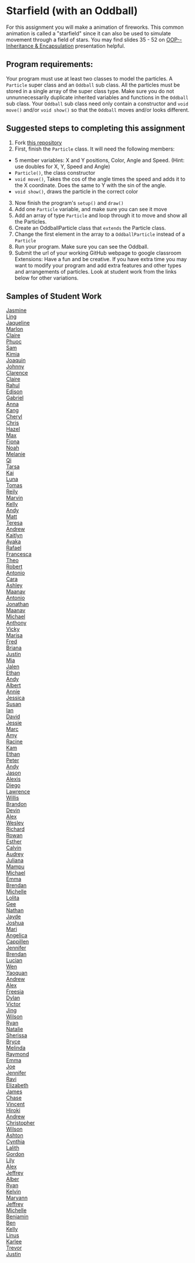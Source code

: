 Starfield (with an Oddball)
=========================
For this assignment you will make a animation of fireworks. This common animation is called a "starfield" since it can also be used to simulate movement through a field of stars. You may find slides 35 - 52 on <a href="https://docs.google.com/presentation/d/1Eldw10Y6tP7Ru6pjaCcZPhm5vxjnKjVrWLB8qT5IiF0/edit?usp=sharing">OOP--Inheritance & Encapsulation</a> presentation helpful.
 
Program requirements:
---------------------
Your program must use at least two classes to model the particles. A `Particle` super class and an `Oddball` sub class. All the particles must be stored in a single array of the super class type. Make sure you do not unnunnecessarily duplicate inherited variables and functions in the `Oddball` sub class. Your `Oddball` sub class need only contain a constructor and `void move()` and/or `void show()` so that the `Oddball` moves and/or looks different.


Suggested steps to completing this assignment
-----------------------------------
1. Fork [this repository](https://github.com/APCSLowell/Starfield)  
2. First, finish the `Particle` class. It will need the following members:
  * 5 member variables: X and Y positions, Color, Angle and Speed. (Hint: use doubles for X, Y, Speed and Angle)
  * `Particle()`, the class constructor
  * `void move()`, Takes the cos of the angle times the speed and adds it to the X coordinate. Does the same to Y with the sin of the angle.
  * `void show()`, draws the particle in the correct color
3. Now finish the program's `setup()` and `draw()`
4. Add one `Particle` variable, and make sure you can see it move
5. Add an array of type `Particle` and loop through it to move and show all the Particles.
9. Create an OddballParticle class that `extends` the Particle class.
12. Change the first element in the array to a `OddballParticle` instead of a `Particle`
13. Run your program. Make sure you can see the Oddball.
15. Submit the url of your working GitHub webpage to google classroom
Extensions: Have a fun and be creative. If you have extra time you may want to modify your program and add extra features and other types and arrangements of particles. Look at student work from the links below for other variations.

Samples of Student Work
-----------------------
[Jasmine](https://jasmine-c-16.github.io/Starfield/)   
[Ling](https://ling1729.github.io/Starfield/)   
[Jaqueline](https://jacqsmei.github.io/Starfield/)   
[Marlon](https://marlonsm.github.io/Starfield/)   
[Claire](https://clrafferty.github.io/Starfield/)   
[Phuoc](https://megagotnothing.github.io/Starfield/)    
[Sam](https://samxie23.github.io/Starfield/)   
[Kimia](https://kimiasattary.github.io/Starfield/)   
[Joaquin](https://jowarren137.github.io/Starfield/)   
[Johnny](https://jowong30.github.io/Starfield/)   
[Clarence](https://clarencechung.github.io/Starfield/)   
[Claire](https://cmbeaudin.github.io/Starfield/)   
[Rahul](https://rabulsara02.github.io/Starfield/)   
[Edison](https://edchen5.github.io/Starfield/)   
[Gabriel](https://gazhu1.github.io/Starfield/)   
[Anna](https://annaorgel.github.io/Starfield/)   
[Kang](https://kangryu.github.io/Starfield/)   
[Cheryl](https://cherhchen.github.io/Starfield/)   
[Chris](https://chlee40.github.io/Starfield/)   
[Hazel](https://hadrake8.github.io/Starfield/)   
[Max](https://maklivans.github.io/Starfield/)   
[Fiona](https://fiyim.github.io/Starfield/)   
[Noah](https://bizaark.github.io/Starfield/)   
[Melanie](https://metam2.github.io/Starfield/)   
[Qi](https://qiyang2.github.io/Starfield/)   
[Tarsa](https://starfield.its-mustard.me/)   
[Kai](https://kajjchang.github.io/Starfield/)   
[Luna](https://lunaisabel.github.io/Starfield/)   
[Tomas](https://todeluco.github.io/Starfield/)   
[Reily](https://reilyfairchild.github.io/Starfield/)   
[Marvin](https://malee31.github.io/StarfieldProcessing/)   
[Kelly](https://kellyye22.github.io/Starfield/)   
[Andy](https://andy-wen1.github.io/Starfield/)   
[Matt](https://madyer1.github.io/Starfield/)   
[Teresa](https://telee1.github.io/Starfield/)   
[Andrew](https://a431.github.io/Starfield/)   
[Kaitlyn](https://therealkaitlyn.github.io/Starfield/)   
[Ayaka](https://aychou.github.io/Starfield/)   
[Rafael](https://rafaelcenzano.github.io/Starfield/)   
[Francesca](https://frprivalova.github.io/Starfield/)   
[Theo](https://akir6939.github.io/Starfield/)   
[Robert](https://frestho.github.io/Starfield/)   
[Antonio](https://anpacheco2.github.io/Starfield/)   
[Cara](https://cakuk.github.io/Starfield/)   
[Ashley](https://ashleylai1.github.io/Starfield/)    
[Maanav](https://gandhigang.github.io/Starfield/)   
[Antonio](https://andzibmis.github.io/Starfield/)   
[Jonathan](https://jonrfu.github.io/Starfield/)   
[Maanav](https://gandhigang.github.io/Starfield/)   
[Michael](https://wasabi-jpg.github.io/Starfield/)   
[Anthony](https://anwen2.github.io/Starfield/)   
[Vicky](https://vickyguan3.github.io/Starfield/)   
[Marisa](https://saeriam.github.io/Starfield/)   
[Fred](https://fredxhua.github.io/Starfield/)   
[Briana](https://brli6.github.io/Starfield/)   
[Justin](https://ju5t1nw.github.io/Starfield/)   
[Mia](https://chenmia.github.io/Starfield/)   
[Jalen](https://jalenng.github.io/Starfield/)   
[Ethan](https://ethan-ap-cs.github.io/Starfield/)   
[Andy](https://anli28.github.io/Starfield/)   
[Albert](https://albertgiang.github.io/Starfield/)   
[Annie](https://anli32.github.io/Starfield/)   
[Jessica](https://jessical26.github.io/Starfield/)   
[Susan](https://susanm87.github.io/Starfield/)   
[Ian](https://iatang21.github.io/Starfield/)   
[David](https://daamaya.github.io/Starfield/)   
[Jessie](https://jechen30.github.io/Starfield/)   
[Marc](https://alltheusernamesdontworkexceptmine.github.io/Starfield/)   
[Amy](https://aimysun.github.io/Starfield/)   
[Racine](https://ruixinsun.github.io/Starfield/)   
[Kam](https://katam8.github.io/Starfield/)   
[Ethan](https://ethantruong.github.io/Starfield/)   
[Peter](https://peterwu1205.github.io/Starfield/)   
[Andy](https://andyyao1.github.io/Starfield/)   
[Jason](https://everyusernameitrywentwrong-jason-ye.github.io/Starfield/)   
[Alexis](https://alexisapcs.github.io/Starfield/)   
[Diego](https://diegoleong.github.io/Starfield/)   
[Lawrence](https://lawrencelowell.github.io/Starfield/)   
[Willis](https://willisli.github.io/Starfield/)   
[Brandon](https://btlsandwich.github.io/Starfield/)   
[Devin](https://dely4.github.io/Starfield/)   
[Alex](https://alngo1.github.io/Starfield/)   
[Wesley](https://wesleynhan.github.io/Starfield/)   
[Richard](https://riprivalov.github.io/Starfield/)   
[Rowan](https://rowanmckereghan.github.io/Starfield/)   
[Esther](https://estherchung83.github.io/Starfield/)   
[Calvin](https://callmecalvin808.github.io/Starfield/)   
[Audrey](https://chubbibunniomnomnom.github.io/Starfield/)   
[Juliana](https://solojuliana.github.io/Starfield/)   
[Mampu](https://koooolk.github.io/Starfield/)   
[Michael](https://psyduckjar.github.io/Starfield/)   
[Emma](https://emmab3.github.io/Starfield/)   
[Brendan](https://brchao.github.io/Starfield/)   
[Michelle](https://michellet1682.github.io/Starfield/)   
[Lolita](https://major-crimes.github.io/Starfield/)   
[Gee](https://trtran8.github.io/Starfield/)   
[Nathan](https://nathanw1510.github.io/Starfield/)   
[Jayde](https://jaydewong.github.io/Starfield/)   
[Joshua](https://jowong1.github.io/Starfield/)   
[Mari](https://mariwoodworth.github.io/Starfield/)   
[Angelica](https://anlam4.github.io/Starfield/)   
[Cappillen](https://apcscap.github.io/Starfield/)   
[Jennifer](https://jp4099.github.io/Starfield/)   
[Brendan](https://brleunga.github.io/Starfield/)   
[Lucian](https://lucianli.github.io/Starfield/)   
[Wen](https://wizardowolfini.github.io/Starfield/)   
[Yaoquan](https://yachen16.github.io/Starfield/)   
[Andrew](https://abootatoo.github.io/Starfield/)   
[Alex](https://norwegianwoods.github.io/Starfield/)   
[Freesia](https://freesiaf.github.io/Starfield/)   
[Dylan](https://dyhuynh.github.io/Starfield/)   
[Victor](https://victorchaan.github.io/Starfield/)   
[Jing](https://jili53.github.io/Starfield/)   
[Wilson](https://wlama.github.io/Starfield/)   
[Ryan](https://someguy13.github.io/Starfield/)   
[Natalie](https://nabunimovitz.github.io/Starfield/)   
[Sherissa](https://sherissago.github.io/Starfield/)   
[Bryce](https://brmao123.github.io/Starfield/)   
[Melinda](https://melindali255.github.io/Starfield/)  
[Raymond](https://mild1y.github.io/Starfield/)   
[Emma](https://emblenkinsop.github.io/Starfield/)   
[Joe](https://joehuang1108.github.io/Starfield/)   
[Jennifer](https://noougat.github.io/Starfield/)   
[Ravi](https://ravik0.github.io/Starfield/)   
[Elizabeth](https://elkirwan.github.io/Starfield/)   
[James](https://james168ma.github.io/Starfield/)   
[Chase](https://chaseabm.github.io/Starfield/)   
[Vincent](https://ss963213.github.io/Starfield/)   
[Hiroki](https://hirokimasudathaya.github.io/Starfield/)   
[Andrew](https://ansimasfusd.github.io/Starfield/)   
[Christopher](https://chrisc641.github.io/Starfield/)   
[Wilson](https://strawhatwilson.github.io/Starfield/)   
[Ashton](https://riseofthesaber.github.io/Starfield/)   
[Cynthia](https://cylee1.github.io/Starfield/)   
[Lalith](https://darkefox.github.io/Starfield/)   
[Gordon](https://milkteadailo.github.io/Starfield/)   
[Lily](https://oulilyapjava.github.io/Starfield/)   
[Alex](https://parkore9920.github.io/Starfield/)   
[Jeffrey](https://jechen27.github.io/Starfield/)   
[Alber](https://albertma222.github.io/Starfield/)   
[Ryan](https://rylee12.github.io/Starfield/)   
[Kelvin](https://chan34kelvin.github.io/Starfield/)   
[Maryann](https://mariann-lowellapcs.github.io/Starfield/)   
[Jeffrey](https://codingjeff.github.io/Starfield/)   
[Michelle](https://misyel.github.io/Starfield/)   
[Benjamin](https://belee3.github.io/Starfield/)   
[Ben](https://belee7.github.io/Starfield/)   
[Kelly](https://kellykelp.github.io/Starfield/)   
[Linus](https://linusng15.github.io/Starfield/)   
[Karlee](https://changkarlee.github.io/Starfield/)   
[Trevor](https://tlouie16.github.io/Starfield/)   
[Justin](https://jolucky.github.io/Starfield/)   

